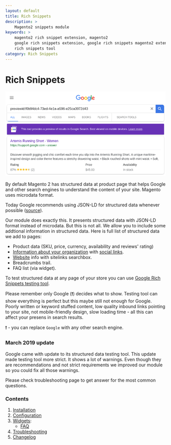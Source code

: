 ```yaml
---
layout: default
title: Rich Snippets
description: >
    Magento2 snippets module
keywords: >
    magento2 rich snippet extension, magento2
    google rich snippets extension, google rich snippets magento2 extension, google
    rich snippets tool
category: Rich Snippets
---
```


# Rich Snippets

![General settings](/images/m2/rich-snippets/preview.png)

By default Magento 2 has structured data at product page that helps Google and other search engines to understand the content of your site. Magento uses microdata format.

Today Google recommends using JSON-LD for structured data whenever possible ([source](https://developers.google.com/search/docs/guides/intro-structured-data#structured-data-format)).

Our module does exactly this. It presents structured data with JSON-LD format instead of microdata. But this is not all. We allow you to include some addtional information in structured data. Here is full list of structured data we add to pages:

 -  Product data (SKU, price, currency, availability and reviews' rating)
 -  [Information about your organization](configuration/#organization) with [social links](configuration/#social-links).
 -  [Website](configuration/#website) info with sitelinks searchbox.
 -  Breadcrumbs trail.
 -  FAQ list (via widget).

To test structured data at any page of your store you can use [Google Rich Snippets testing tool](https://developers.google.com/structured-data/testing-tool/).

Please remember only Google (❗) decides what to show. Testing tool can show everything is perfect but this maybe still not enough for Google. Poorly written or keyword stuffed content, low quality inbound links pointing to your site, not mobile-friendly design, slow loading time - all this can affect your presens in search results.

❗ - you can replace `Google` with any other search engine.

### March 2019 update

Google came with update to its structured data testing tool. This update made testing tool more strict. It shows a lot of warnings. Even though they are recommendations and not strict requirements we improved our module so you could fix all those warnings.

Please check troubleshooting page to get answer for the most common questions.

### Contents

1. [Installation](installation/)
2. [Configuration](configuration/)
3. [Widgets](widgets/):
    -  [FAQ](widgets/faq/)
4. [Troubleshooting](troubleshooting/)
5. [Changelog](changelog/)
